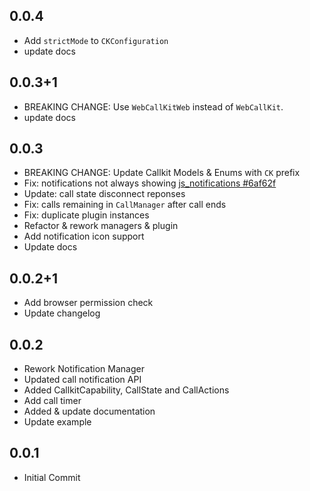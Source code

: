 ## 0.0.4

* Add `strictMode` to `CKConfiguration`
* update docs

## 0.0.3+1

* BREAKING CHANGE: Use `WebCallKitWeb` instead of `WebCallKit`.
* update docs

## 0.0.3

* BREAKING CHANGE: Update Callkit Models & Enums with `CK` prefix
* Fix: notifications not always showing [js_notifications #6af62f](https://github.com/cybex-dev/js_notifications/commit/6af62f54b8924bc9d41c88d714efb43b9dd86138)
* Update: call state disconnect reponses
* Fix: calls remaining in `CallManager` after call ends
* Fix: duplicate plugin instances
* Refactor & rework managers & plugin
* Add notification icon support
* Update docs

## 0.0.2+1

* Add browser permission check
* Update changelog

## 0.0.2

* Rework Notification Manager
* Updated call notification API
* Added CallkitCapability, CallState and CallActions
* Add call timer
* Added & update documentation
* Update example

## 0.0.1

* Initial Commit
